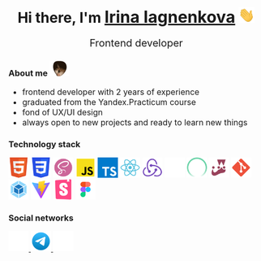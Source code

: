 <h1 align="center">Hi there, I'm 
<a href="http://rsskhna.tilda.ws" target="_blank" style="font-size: 32px;">Irina Iagnenkova</a> 
<img src="https://github.com/rsskhna/rsskhna/raw/main/images/Hi.gif" width="32" alt=""/>
</h1>

<p align="center" style="font-size: 20px;">Frontend developer</p>


<h3>About me
<img src="https://github.com/rsskhna/rsskhna/raw/main/images/cats.gif" width="40" alt=""/>
</h3>
<ul style="font-size: 16px">
        <li>frontend developer with 2 years of experience</li>
        <li>graduated from the Yandex.Practicum course</li>
        <li>fond of UX/UI design</li>
        <li>always open to new projects and ready to learn new things</li>
</ul>

<h3>Technology stack</h3>
<p>
    <img src="https://github.com/rsskhna/rsskhna/raw/main/images/html.svg" alt="" width="40" />
    <img src="https://github.com/rsskhna/rsskhna/raw/main/images/css.svg" alt="" width="40" />
    <img src="https://github.com/rsskhna/rsskhna/raw/main/images/scss.svg" alt="" width="40" />
    <img src="https://github.com/rsskhna/rsskhna/raw/main/images/js.svg" alt="" width="40" />
    <img src="https://github.com/rsskhna/rsskhna/raw/main/images/typescript.svg" alt="" width="40" />
    <img src="https://github.com/rsskhna/rsskhna/raw/main/images/react.svg" alt="" width="40" />
    <img src="https://github.com/rsskhna/rsskhna/raw/main/images/redux.svg" alt="" width="40" />
    <img src="https://github.com/rsskhna/rsskhna/raw/main/images/api.svg" alt="" width="40" />
    <img src="https://github.com/rsskhna/rsskhna/raw/main/images/cypress.svg" alt="" width="40" />
    <img src="https://github.com/rsskhna/rsskhna/raw/main/images/jest.svg" alt="" width="40" />
    <img src="https://github.com/rsskhna/rsskhna/raw/main/images/git.svg" alt="" width="40" />
    <img src="https://github.com/rsskhna/rsskhna/raw/main/images/webpack.svg" alt="" width="40" />
    <img src="https://github.com/rsskhna/rsskhna/raw/main/images/vite.svg" alt="" width="40" />
    <img src="https://github.com/rsskhna/rsskhna/raw/main/images/storybook.svg" alt="" width="40" />
    <img src="https://github.com/rsskhna/rsskhna/raw/main/images/figma.svg" alt="" width="40" />
</p>

<h3>Social networks</h3>
<p>
    <a href="mailto:rsskhna@mail.ru" target="_blank">
        <img src="https://github.com/rsskhna/rsskhna/raw/main/images/email.svg" alt="" width="40" />
    </a>
    <a href="https://t.me/rsskhna" target="_blank">
        <img src="https://github.com/rsskhna/rsskhna/raw/main/images/telegram.svg" alt="" width="40" />
    </a>
    <a href="https://leetcode.com/u/rsskhna/" target="_blank">
        <img src="https://github.com/rsskhna/rsskhna/raw/main/images/leetcode.svg" alt="" width="40" />
    </a>
</p>



